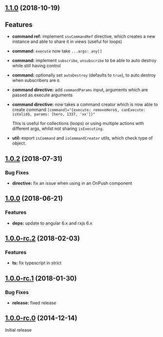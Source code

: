 ## [1.1.0](https://github.com/sketch7/ngx.command/compare/1.0.2...1.1.0) (2018-10-19)

## Features

 - **command ref:** implement `ssvCommandRef` directive, which creates a new instance and able to share it in views (useful for loops)
 - **command:** `execute` now take `...args: any[]`
 - **command:** implement `subscribe`, `unsubscribe` to be able to auto destroy while still having control
 - **command:** optionally set `autoDestroy` (defaults to `true`), to auto destroy when subscribers are `0`.
 - **command directive:** add `commandParams` input, arguments which are passed as execute arguments
 - **command directive:** now takes a command creator which is now able to create command `[command]="{execute: removeHero$, canExecute: isValid$, params: [hero, 1337, 'xx']}"`

    This is useful for collections (loops) or using multiple actions with different args, whilst not sharing `isExecuting`.

 - **util:** export `isCommand` and `isCommandCreator` utils, which check type of object.


## [1.0.2](https://github.com/sketch7/ngx.command/compare/1.0.0...1.0.2) (2018-07-31)

### Bug Fixes

* **directive:** fix an issue when using in an OnPush component


## [1.0.0](https://github.com/sketch7/ngx.command/compare/1.0.0-rc.2...1.0.0) (2018-06-21)


### Features

* **deps:** update to angular 6.x and rxjs 6.x


## [1.0.0-rc.2](https://github.com/sketch7/ngx.command/compare/1.0.0-rc.1...1.0.0-rc.2) (2018-02-03)

### Features

* **ts:** fix typescript in strict


## [1.0.0-rc.1](https://github.com/sketch7/ngx.command/compare/1.0.0-rc.0...1.0.0-rc.1) (2018-01-30)

### Bug Fixes

* **release:** fixed release


## [1.0.0-rc.0](https://github.com/sketch7/ngx.command) (2014-12-14)
Initial release